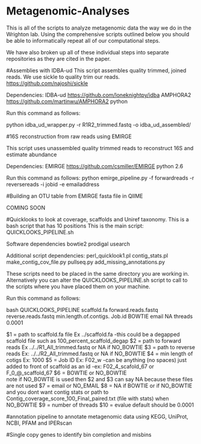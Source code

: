 # Metagenomic-Analyses

This is all of the scripts to analyze metagenomic data the way we do in the Wrighton lab. Using the comprehensive scripts outlined below you should be able to informatically repeat all of our computational steps.

We have also broken up all of these individual steps into separate repositories as they are cited in the paper.

#Assemblies with IDBA-ud
This script assembles quality trimmed, joined reads. We use sickle to quality trim our reads.
https://github.com/najoshi/sickle

Dependencies:
IDBA-ud https://github.com/loneknightpy/idba
AMPHORA2 https://github.com/martinwu/AMPHORA2
python

Run this command as follows:

python idba_ud_wrapper.py -r R1R2_trimmed.fastq -o idba_ud_assembled/

#16S reconstruction from raw reads using EMIRGE

This script uses unassembled quality trimmed reads to reconstruct 16S and estimate abundance

Dependencies: 
EMIRGE https://github.com/csmiller/EMIRGE
python 2.6

Run this command as follows:
python emirge_pipeline.py -f forwardreads -r reversereads -i jobid -e emailaddress

#Building an OTU table from EMIRGE fasta file in QIIME

COMING SOON

#Quicklooks to look at coverage, scaffolds and Uniref taxonomy. 
This is a bash script that has 10 positions
This is the main script: QUICKLOOKS_PIPELINE.sh

Software dependencies
  bowtie2
  prodigal
  usearch
  
 Additional script dependencies:
  perl_quicklook1.pl
  contig_stats.pl
  make_contig_cov_file.py
  pullseq.py
  add_missing_annotations.py
  
These scripts need to be placed in the same directory you are working in. Alternatively you can alter the QUICKLOOKS_PIPELINE.sh script to call to the scripts where you have placed them on your machine.

Run this command as follows:

bash QUICKLOOKS_PIPELINE scaffold.fa forward.reads.fastq reverse.reads.fastq min.length.of.contigs. Job.id BOWTIE email NA threads 0.0001

$1 = path to scaffold.fa file Ex ../scaffold.fa
   -this could be a degapped scaffold file such as 100_percent_scaffold_degap
$2 = path to forward reads Ex  ../../R1_All_trimmed.fastq or NA if NO_BOWTIE
$3 = path to reverse reads Ex: ../../R2_All_trimmed.fastq or NA if NO_BOWTIE
$4 = min length of cotigs  Ex:  1000
$5 = Job ID  Ex: F02_w 
   -can be anything (no spaces) just added to front of scaffold as an id
   -ex: F02_4_scafold_67 or F_0_@_scaffold_67
$6 = BOWTIE or NO_BOWTIE  
     note if NO_BOWTIE is used then $2 and $3 can say NA because these files are not used
$7 = email or NO_EMAIL
$8 = NA if BOWTIE or if NO_BOWTIE and you dont want contig stats
     or path to Contig_coverage_score_100_Final_paired.txt (file with stats) when NO_BOWTIE 
$9 = number of threads
$10 = evalue default should be 0.0001

#annotation pipeline to annotate metagenomic data using KEGG, UniProt, NCBI, PFAM and IPERscan




#Single copy genes to identify bin completion and misbins
